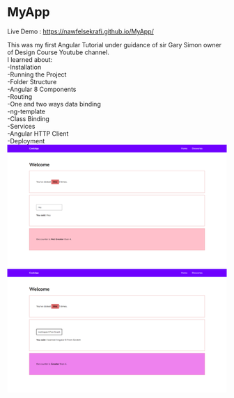 # MyApp

Live Demo : https://nawfelsekrafi.github.io/MyApp/

This was my first Angular Tutorial under guidance of sir Gary Simon owner of Design Course Youtube channel.  
I learned about:  
-Installation  
-Running the Project  
-Folder Structure  
-Angular 8 Components  
-Routing  
-One and two ways data binding  
-ng-template  
-Class Binding  
-Services  
-Angular HTTP Client  
-Deployment  
![Alt text](screenshots//img_1.png?raw=true )
![Alt text](screenshots//img_2.png?raw=true )
